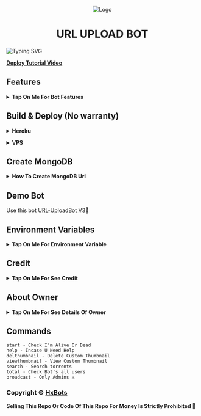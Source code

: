 <p align="center">
  <img src="https://graph.org/file/d57d6f83abb6b8d0efb02.jpg" alt="Logo">
</p>
<h1 align="center">
 URL UPLOAD BOT
</h1>



![Typing SVG](https://readme-typing-svg.herokuapp.com/?lines=Welcome+To+URL-UPLOADBOT;A+Highly+Advance+Url+Uploader+Bot;Made+By+Yt-@HxBots!;With+Token+Verification+Feature;Broadcast+Force+Subscribe+Feature;A+Bot+With+Fully+Advanced+Feature!;Must+Give+Credit+To+KIRODEWAL;Thank+You!)
</p>

<b>[Deploy Tutorial Video](https://youtu.be/_H8xBeBx_io)</b>


## Features

<b><details><summary>Tap On Me For Bot Features</summary>
 
- [x] Upload [YT-DLP Supported Links](https://telegram.me/VJCode/4) to Telegram.
- [x] Upload HTTP/HTTPS as File/Video to Telegram.
- [x] Upload YouTube & Google Drive Link and much more..
- [x] Upload zee5, sony.live, voot and much more..
- [x] Permanent thumbnail Support.
- [x] Broadcast & Force Subscribe Feature Added
- [x] Token Verification Feature Added [ Premium Feature] 
- [x] Custom Start Message With Picture And Buttons


</b>
</details>


## Build & Deploy (No warranty)
<b><details><summary>Heroku</summary>

  ㅤ ㅤ   ㅤ <a href="https://dashboard.heroku.com/new?template=https://github.com/oVo-HxBots/URL-UploadBot"><img alt="heroku" src="https://img.shields.io/badge/-Deploy%20To%20Heroku-purple?style=for-the-badge&logo=heroku&logoColor=white"/></a> 

</b>
</details>

<b><details><summary>VPS</summary>
:heavy_exclamation_mark: This project requires Python3.10 or higher

**Clone and setup virtual environment**

```bash
$ git clone https://github.com/oVo-HxBots/URL-UploadBot.git

$ cd URL-UploadBot

$ python3 -m venv venv

$ source venv/bin/activate

```
**Install requirements**

Run :

```bash
$ pip3 install -r requirements.txt
```

**Run bot**

Lets run our bot for the first time!

```bash
$ python3 bot.py
```

If you did everything correctly, the bot should be running. Go do `/start` to see if the bot is live or not. Follow the instructions provided by bot to setup authorisation and to start uploading.
</b>
</details>

## Create MongoDB
<b><details><summary>How To Create MongoDB Url</summary>

[YouTube Link](https://youtu.be/VudXkbirhM8)
</b>
</details>

## Demo Bot
Use this bot [URL-UploadBot V3🚀](http://t.me/Hx_URLuploadBot)

## Environment Variables

<b><details><summary>Tap On Me For Environment Variable</summary>

- `API_ID` : Get From [my.telegram.org](https://my.telegram.org)
- `API_HASH` : Get From [my.telegram.org](https://my.telegram.org)
- `BOT_TOKEN` : Get From [BotFather](https://telegram.me/BotFather)
- `BOT_USERNAME` : Your Bot Username Without @
- `DB_URI` : Mongodb Database Url For Main Bot [Tutorial Watch Here](https://youtu.be/I36_OTWvT2w)
- `OWNER_ID` : It mean Admin/Owner Id For Broadcasting Message.
- `LOG_CHANNEL` : Log channel id start with -100xxxxxx
- `UPDATES_CHANNEL` : Update channel id start with -100xxxxxx
- `SHORTNER` : True if you want token verification else False
- `SHORTNER_URL` : Your Shortner Domain Url Without https://
- `SHORTNER_API` : Your Shortner Api
- `TUTORIAL` : Your How To Open Link of Shortner

Heroku BuildPack :-
- `https://github.com/jonathanong/heroku-buildpack-ffmpeg-latest`

</b>
</details>

## Credit

<b><details><summary>Tap On Me For See Credit</summary>

💝 Credit Goes To [Clinton Abraham](https://github.com/Clinton-Abraham) For Repository.

🖍️ The Token Verification System & Force Subscribe Is Added By [Kirodewal](https://telegram.me/kirodewal) So Don't Forgot To Give Credit

💖 And Thank You So Much To All Who Help In This Journey 💕

Copyright ©️ [HXBOTS](https://telegram.me/HXBOTS)

</b>
</details>

## About Owner 

<b><details><summary>Tap On Me For See Details Of Owner</summary>

- YouTube Channel : [HxBots](https://youtube.com/@Hxbots)
- Telegram Channel : [HxBots](https://telegram.me/HxBots)
- Contact Link : [Kirodewal](https://telegram.me/Kirodewal)
- Instagram Id Link : [Kamlesh Kirodiwal](https://instagram.com/kamlesh_kirodiwal)

</b>
</details>

## Commands
```
start - Check I'm Alive Or Dead
help - Incase U Need Help
delthumbnail - Delete Custom Thumbnail
viewthumbnail - View Custom Thumbnail
search - Search torrents
total - Check Bot's all users
broadcast - Only Admins ⚠️ 
```

### Copyright ©️ [HxBots](https://telegram.me/HxBots)

<b>Selling This Repo Or Code Of This Repo For Money Is Strictly Prohibited 🚫</b>

